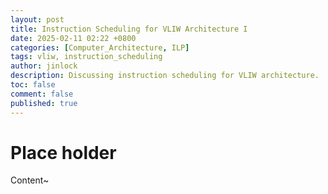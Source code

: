 ```yaml
---
layout: post
title: Instruction Scheduling for VLIW Architecture I
date: 2025-02-11 02:22 +0800
categories: [Computer_Architecture, ILP]
tags: vliw, instruction_scheduling
author: jinlock
description: Discussing instruction scheduling for VLIW architecture.
toc: false
comment: false
published: true
---
```


# Place holder

Content~
